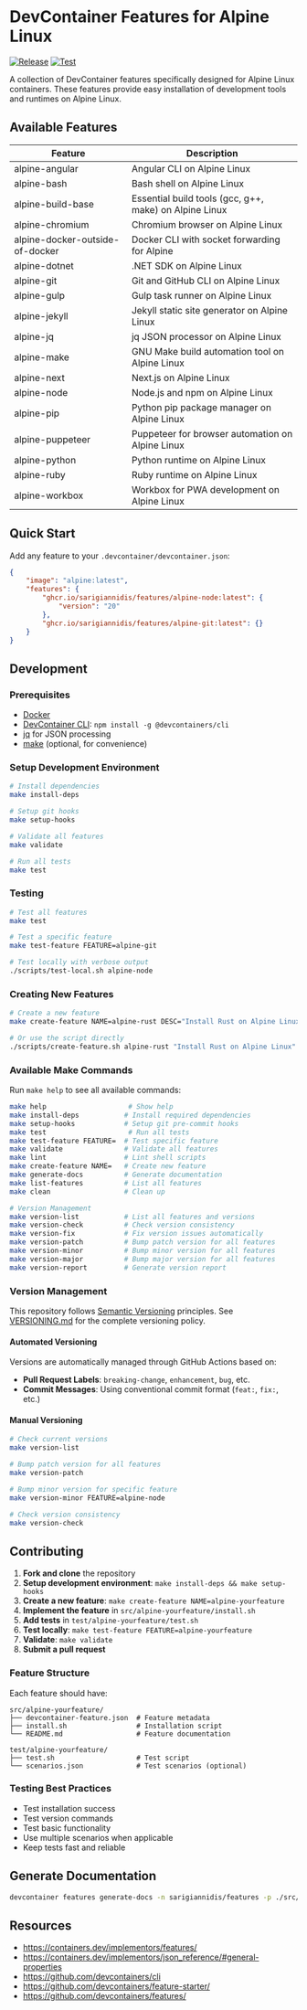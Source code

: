 # DevContainer Features for Alpine Linux

[![Release](https://github.com/sarigiannidis/features/actions/workflows/release.yaml/badge.svg)](https://github.com/sarigiannidis/features/actions/workflows/release.yaml)
[![Test](https://github.com/sarigiannidis/features/actions/workflows/test.yaml/badge.svg)](https://github.com/sarigiannidis/features/actions/workflows/test.yaml)

A collection of DevContainer features specifically designed for Alpine Linux containers. These features provide easy installation of development tools and runtimes on Alpine Linux.

## Available Features

| Feature                          | Description                                       |
|----------------------------------|---------------------------------------------------|
| alpine-angular                   | Angular CLI on Alpine Linux                      |
| alpine-bash                      | Bash shell on Alpine Linux                       |
| alpine-build-base                | Essential build tools (gcc, g++, make) on Alpine Linux |
| alpine-chromium                  | Chromium browser on Alpine Linux                 |
| alpine-docker-outside-of-docker  | Docker CLI with socket forwarding for Alpine     |
| alpine-dotnet                    | .NET SDK on Alpine Linux                         |
| alpine-git                       | Git and GitHub CLI on Alpine Linux               |
| alpine-gulp                      | Gulp task runner on Alpine Linux                 |
| alpine-jekyll                    | Jekyll static site generator on Alpine Linux     |
| alpine-jq                        | jq JSON processor on Alpine Linux                |
| alpine-make                      | GNU Make build automation tool on Alpine Linux   |
| alpine-next                      | Next.js on Alpine Linux                          |
| alpine-node                      | Node.js and npm on Alpine Linux                  |
| alpine-pip                       | Python pip package manager on Alpine Linux       |
| alpine-puppeteer                 | Puppeteer for browser automation on Alpine Linux |
| alpine-python                    | Python runtime on Alpine Linux                   |
| alpine-ruby                      | Ruby runtime on Alpine Linux                     |
| alpine-workbox                   | Workbox for PWA development on Alpine Linux      |

## Quick Start

Add any feature to your `.devcontainer/devcontainer.json`:

```json
{
    "image": "alpine:latest",
    "features": {
        "ghcr.io/sarigiannidis/features/alpine-node:latest": {
            "version": "20"
        },
        "ghcr.io/sarigiannidis/features/alpine-git:latest": {}
    }
}
```

## Development

### Prerequisites

- [Docker](https://docker.com)
- [DevContainer CLI](https://github.com/devcontainers/cli): `npm install -g @devcontainers/cli`
- [jq](https://stedolan.github.io/jq/) for JSON processing
- [make](https://www.gnu.org/software/make/) (optional, for convenience)

### Setup Development Environment

```bash
# Install dependencies
make install-deps

# Setup git hooks
make setup-hooks

# Validate all features
make validate

# Run all tests
make test
```

### Testing

```bash
# Test all features
make test

# Test a specific feature
make test-feature FEATURE=alpine-git

# Test locally with verbose output
./scripts/test-local.sh alpine-node
```

### Creating New Features

```bash
# Create a new feature
make create-feature NAME=alpine-rust DESC="Install Rust on Alpine Linux"

# Or use the script directly
./scripts/create-feature.sh alpine-rust "Install Rust on Alpine Linux"
```

### Available Make Commands

Run `make help` to see all available commands:

```bash
make help                    # Show help
make install-deps           # Install required dependencies
make setup-hooks            # Setup git pre-commit hooks
make test                    # Run all tests
make test-feature FEATURE=  # Test specific feature
make validate               # Validate all features
make lint                   # Lint shell scripts
make create-feature NAME=   # Create new feature
make generate-docs          # Generate documentation
make list-features          # List all features
make clean                  # Clean up

# Version Management
make version-list           # List all features and versions
make version-check          # Check version consistency
make version-fix            # Fix version issues automatically
make version-patch          # Bump patch version for all features
make version-minor          # Bump minor version for all features  
make version-major          # Bump major version for all features
make version-report         # Generate version report
```

### Version Management

This repository follows [Semantic Versioning](https://semver.org/) principles. See [VERSIONING.md](VERSIONING.md) for the complete versioning policy.

#### Automated Versioning

Versions are automatically managed through GitHub Actions based on:

- **Pull Request Labels**: `breaking-change`, `enhancement`, `bug`, etc.
- **Commit Messages**: Using conventional commit format (`feat:`, `fix:`, etc.)

#### Manual Versioning

```bash
# Check current versions
make version-list

# Bump patch version for all features
make version-patch

# Bump minor version for specific feature
make version-minor FEATURE=alpine-node

# Check version consistency
make version-check
```

## Contributing

1. **Fork and clone** the repository
2. **Setup development environment**: `make install-deps && make setup-hooks`
3. **Create a new feature**: `make create-feature NAME=alpine-yourfeature`
4. **Implement the feature** in `src/alpine-yourfeature/install.sh`
5. **Add tests** in `test/alpine-yourfeature/test.sh`
6. **Test locally**: `make test-feature FEATURE=alpine-yourfeature`
7. **Validate**: `make validate`
8. **Submit a pull request**

### Feature Structure

Each feature should have:

```
src/alpine-yourfeature/
├── devcontainer-feature.json  # Feature metadata
├── install.sh                 # Installation script
└── README.md                  # Feature documentation

test/alpine-yourfeature/
├── test.sh                    # Test script
└── scenarios.json             # Test scenarios (optional)
```

### Testing Best Practices

- Test installation success
- Test version commands
- Test basic functionality
- Use multiple scenarios when applicable
- Keep tests fast and reliable

## Generate Documentation

```bash
devcontainer features generate-docs -n sarigiannidis/features -p ./src/
```

## Resources

- <https://containers.dev/implementors/features/>
- <https://containers.dev/implementors/json_reference/#general-properties>
- <https://github.com/devcontainers/cli>
- <https://github.com/devcontainers/feature-starter/>
- <https://github.com/devcontainers/features/>
